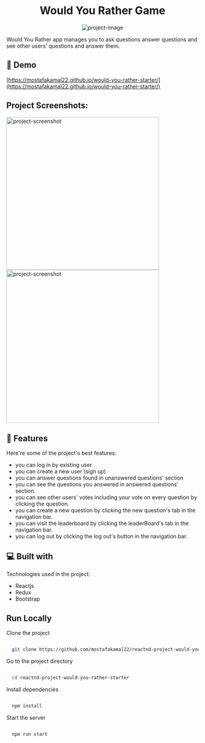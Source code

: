 <h1 id="title" align="center">Would You Rather Game</h1>

<p align="center"><img src="https://socialify.git.ci/mostafakamal22/reactnd-project-would-you-rather-starter/image?description=1&amp;language=1&amp;name=1&amp;owner=1&amp;pattern=Brick%20Wall&amp;stargazers=1&amp;theme=Auto" alt="project-image"></p>

<p id="description">Would You Rather app manages you to ask questions answer questions and see other users' questions and answer them.</p>

<h2>🚀 Demo</h2>

[https://mostafakamal22.github.io/would-you-rather-starter/](https://mostafakamal22.github.io/would-you-rather-starter/)

<h2>Project Screenshots:</h2>

<img src="" alt="project-screenshot" width="400" height="400/">

<img src="" alt="project-screenshot" width="400" height="400/">

  
  
<h2>🧐 Features</h2>

Here're some of the project's best features:

*   you can log in by existing user
*   you can create a new user (sign up)
*   you can answer questions found in unanswered questions' section
*   you can see the questions you answered in answered questions' section.
*   you can see other users' votes including your vote on every question by clicking the question.
*   you can create a new question by clicking the new question's tab in the navigation bar.
*   you can visit the leaderboard by clicking the leaderBoard's tab in the navigation bar.
*   you can log out by clicking the log out's button in the navigation bar.


<h2>💻 Built with</h2>

Technologies used in the project:

*   Reactjs
*   Redux
*   Bootstrap


## Run Locally


Clone the project


```bash

  git clone https://github.com/mostafakamal22/reactnd-project-would-you-rather-starter

```


Go to the project directory


```bash

  cd reactnd-project-would-you-rather-starter

```


Install dependencies


```bash

  npm install

```

Start the server


```bash

  npm run start

```
  
  
